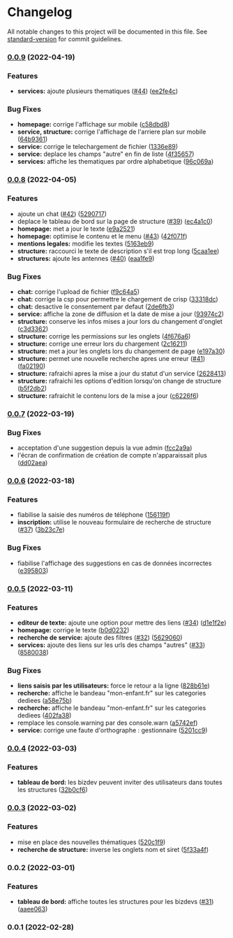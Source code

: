 # Changelog

All notable changes to this project will be documented in this file. See [standard-version](https://github.com/conventional-changelog/standard-version) for commit guidelines.

### [0.0.9](https://github.com/betagouv/dora-front/compare/v0.0.8...v0.0.9) (2022-04-19)

### Features

- **services:** ajoute plusieurs thematiques ([#44](https://github.com/betagouv/dora-front/issues/44)) ([ee2fe4c](https://github.com/betagouv/dora-front/commit/ee2fe4cf052fbeb21b06f89a284ef8a3eeee93a9))

### Bug Fixes

- **homepage:** corrige l'affichage sur mobile ([c58dbd8](https://github.com/betagouv/dora-front/commit/c58dbd87a2b8c84cdcb29683fd66369b7ea19fe4))
- **service, structure:** corrige l'affichage de l'arriere plan sur mobile ([64b9361](https://github.com/betagouv/dora-front/commit/64b93610b25132ace9c21e946c244b560c45b6ce))
- **service:** corrige le telechargement de fichier ([1336e89](https://github.com/betagouv/dora-front/commit/1336e89eb5ec902dfcbe49996c5aee42b0d9556d))
- **service:** deplace les champs "autre" en fin de liste ([4f35657](https://github.com/betagouv/dora-front/commit/4f35657d750b7af7dc1282729e71ac405c61d467))
- **services:** affiche les thematiques par ordre alphabetique ([96c069a](https://github.com/betagouv/dora-front/commit/96c069a5f68aed0d716b0c63ffff43f24315d3d7))

### [0.0.8](https://github.com/betagouv/dora-front/compare/v0.0.7...v0.0.8) (2022-04-05)

### Features

- ajoute un chat ([#42](https://github.com/betagouv/dora-front/issues/42)) ([5290717](https://github.com/betagouv/dora-front/commit/529071702f2fc1660d06ca2944696117dc50e809))
- deplace le tableau de bord sur la page de structure ([#39](https://github.com/betagouv/dora-front/issues/39)) ([ec4a1c0](https://github.com/betagouv/dora-front/commit/ec4a1c0bb4c3ea273576534a20ae6c7c410746b9))
- **homepage:** met a jour le texte ([e9a2521](https://github.com/betagouv/dora-front/commit/e9a2521533a709478cdbade1aacd866ba2c7056b))
- **homepage:** optimise le contenu et le menu ([#43](https://github.com/betagouv/dora-front/issues/43)) ([42f071f](https://github.com/betagouv/dora-front/commit/42f071fdc8fb7df520f55761ba0b953590f69d16))
- **mentions legales:** modifie les textes ([5163eb9](https://github.com/betagouv/dora-front/commit/5163eb93c7519bc43168103e238390f829ad6eab))
- **structure:** raccourci le texte de description s'il est trop long ([5caa1ee](https://github.com/betagouv/dora-front/commit/5caa1ee4fd9e671ca91a92118479462e8a452abc))
- **structures:** ajoute les antennes ([#40](https://github.com/betagouv/dora-front/issues/40)) ([eaa1fe9](https://github.com/betagouv/dora-front/commit/eaa1fe99d330dc0673164e1919debe2367c60dd3))

### Bug Fixes

- **chat:** corrige l'upload de fichier ([f9c64a5](https://github.com/betagouv/dora-front/commit/f9c64a5f8d15236c763e7863fe639042b0a59ee1))
- **chat:** corrige la csp pour permettre le chargement de crisp ([33318dc](https://github.com/betagouv/dora-front/commit/33318dc3a238919586afc9329886a0694397a38c))
- **chat:** desactive le consentement par defaut ([2de6fb3](https://github.com/betagouv/dora-front/commit/2de6fb318fafbac49fcec0eaf3ff42bd4b8e290a))
- **service:** affiche la zone de diffusion et la date de mise a jour ([93974c2](https://github.com/betagouv/dora-front/commit/93974c29e48b6ef8a38cb8f4346008410db4d27f))
- **structure:** conserve les infos mises a jour lors du changement d'onglet ([c3d3362](https://github.com/betagouv/dora-front/commit/c3d33623ef79a1fee2127740c6ef03d9a7329ba0))
- **structure:** corrige les permissions sur les onglets ([4f676a6](https://github.com/betagouv/dora-front/commit/4f676a669b12632762cd550d6dddefdd1bd2a505))
- **structure:** corrige une erreur lors du chargement ([2c16211](https://github.com/betagouv/dora-front/commit/2c16211c92149c3b526091accb028147e829930a))
- **structure:** met a jour les onglets lors du changement de page ([e197a30](https://github.com/betagouv/dora-front/commit/e197a30fbc93eaeb5f0d2c986efd05ce5ba9448e))
- **structure:** permet une nouvelle recherche apres une erreur ([#41](https://github.com/betagouv/dora-front/issues/41)) ([fa02190](https://github.com/betagouv/dora-front/commit/fa0219060389428e3f3643d15aa5207d09646014))
- **structure:** rafraichi apres la mise a jour du statut d'un service ([2628413](https://github.com/betagouv/dora-front/commit/262841374c02ec7ab5ac153fd5538a3e3db2c207))
- **structure:** rafraichi les options d'edition lorsqu'on change de structure ([b5f2db2](https://github.com/betagouv/dora-front/commit/b5f2db200c43726854ee17a4518672a304b7947f))
- **structure:** rafraichit le contenu lors de la mise a jour ([c6226f6](https://github.com/betagouv/dora-front/commit/c6226f65c28817d5bb7242232e6ac8c6904a5ea5))

### [0.0.7](https://github.com/betagouv/dora-front/compare/v0.0.6...v0.0.7) (2022-03-19)

### Bug Fixes

- acceptation d'une suggestion depuis la vue admin ([fcc2a9a](https://github.com/betagouv/dora-front/commit/fcc2a9a6de7c553e1c99f08a89a4d4dcc1bca232))
- l'écran de confirmation de création de compte n'apparaissait plus ([dd02aea](https://github.com/betagouv/dora-front/commit/dd02aea0bc574b18d6539b13de3894948e746749))

### [0.0.6](https://github.com/betagouv/dora-front/compare/v0.0.5...v0.0.6) (2022-03-18)

### Features

- fiabilise la saisie des numéros de téléphone ([156119f](https://github.com/betagouv/dora-front/commit/156119f286c86663ca9eabbce252a66ff99d5459))
- **inscription:** utilise le nouveau formulaire de recherche de structure ([#37](https://github.com/betagouv/dora-front/issues/37)) ([3b23c7e](https://github.com/betagouv/dora-front/commit/3b23c7e9ec5865f94da31de5bdc1e13a070e4c79))

### Bug Fixes

- fiabilise l'affichage des suggestions en cas de données incorrectes ([e395803](https://github.com/betagouv/dora-front/commit/e395803b1ede82e1920b4895419e829a217f6932))

### [0.0.5](https://github.com/betagouv/dora-front/compare/v0.0.4...v0.0.5) (2022-03-11)

### Features

- **editeur de texte:** ajoute une option pour mettre des liens ([#34](https://github.com/betagouv/dora-front/issues/34)) ([d1e1f2e](https://github.com/betagouv/dora-front/commit/d1e1f2eb1a70a87a32b20c11d15f2dec586770b5))
- **homepage:** corrige le texte ([b0d0232](https://github.com/betagouv/dora-front/commit/b0d023234d7e5188d54dcb0afd7d3a866470e45b))
- **recherche de service:** ajoute des filtres ([#32](https://github.com/betagouv/dora-front/issues/32)) ([5629060](https://github.com/betagouv/dora-front/commit/5629060074b7afcbc765f0dd46980831b7c04acd))
- **services:** ajoute des liens sur les urls des champs "autres" ([#33](https://github.com/betagouv/dora-front/issues/33)) ([8580038](https://github.com/betagouv/dora-front/commit/8580038ef3dd1a6c27260ce129edcb9800053229))

### Bug Fixes

- **liens saisis par les utilisateurs:** force le retour a la ligne ([828b61e](https://github.com/betagouv/dora-front/commit/828b61e51e637d201a0a3a0b60f6114288c62955))
- **recherche:** affiche le bandeau "mon-enfant.fr" sur les categories dediees ([a58e75b](https://github.com/betagouv/dora-front/commit/a58e75bf267d9e36f4c2cba23a33b0c726e709ae))
- **recherche:** affiche le bandeau "mon-enfant.fr" sur les categories dediees ([402fa38](https://github.com/betagouv/dora-front/commit/402fa3886206b395d055a9396a0f24cdfa2ab294))
- remplace les console.warning par des console.warn ([a5742ef](https://github.com/betagouv/dora-front/commit/a5742ef5ecc82d8c62210b9d28d28f552f090c3e))
- **service:** corrige une faute d'orthographe : gestionnaire ([5201cc9](https://github.com/betagouv/dora-front/commit/5201cc9c09a6306d1b8798fdbb923f833bef3404))

### [0.0.4](https://github.com/betagouv/dora-front/compare/v0.0.3...v0.0.4) (2022-03-03)

### Features

- **tableau de bord:** les bizdev peuvent inviter des utilisateurs dans toutes les structures ([32b0cf6](https://github.com/betagouv/dora-front/commit/32b0cf6a5b325f8ec5d3792e8d56726c82f75a7c))

### [0.0.3](https://github.com/betagouv/dora-front/compare/v0.0.2...v0.0.3) (2022-03-02)

### Features

- mise en place des nouvelles thématiques ([520c1f9](https://github.com/betagouv/dora-front/commit/520c1f96576dddfbc5d824984a7082b48ea15388))
- **recherche de structure:** inverse les onglets nom et siret ([5f33a4f](https://github.com/betagouv/dora-front/commit/5f33a4fcdceaf5e179cc5d1b6c3e35e6ebb1612a))

### 0.0.2 (2022-03-01)

### Features

- **tableau de bord:** affiche toutes les structures pour les bizdevs ([#31](https://github.com/betagouv/dora-front/issues/31)) ([aaee063](https://github.com/betagouv/dora-front/commit/aaee0638f41b6275158a7ad471b9850e08bc5d0e))

### 0.0.1 (2022-02-28)
